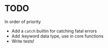 # TODO

In order of priority

- Add a `catch` builtin for catching fatal errors
- Add :keyword data type, use in core functions
- Write tests!
